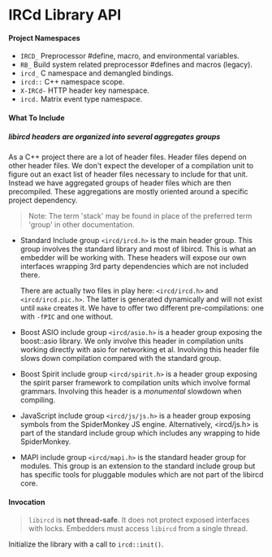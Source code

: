 # IRCd Library API

#### Project Namespaces

* `IRCD_`     Preprocessor #define, macro, and environmental variables.
* `RB_`       Build system related preprocessor #defines and macros (legacy).
* `ircd_`     C namespace and demangled bindings.
* `ircd::`    C++ namespace scope.
* `X-IRCd-`   HTTP header key namespace.
* `ircd.`     Matrix event type namespace.

#### What To Include

##### libircd headers are organized into several aggregates groups

As a C++ project there are a lot of header files. Header files depend on other
header files. We don't expect the developer of a compilation unit to figure out
an exact list of header files necessary to include for that unit. Instead we
have aggregated groups of header files which are then precompiled. These
aggregations are mostly oriented around a specific project dependency.

> Note: The term 'stack' may be found in place of the preferred term 'group'
in other documentation.

- Standard Include group `<ircd/ircd.h>` is the main header group. This group
involves the standard library and most of libircd. This is what an embedder
will be working with. These headers will expose our own interfaces wrapping
3rd party dependencies which are not included there.

	There are actually two files in play here: `<ircd/ircd.h>` and
	`<ircd/ircd.pic.h>`. The latter is generated dynamically and will not
	exist until `make` creates it. We have to offer two different
	pre-compilations: one with `-fPIC` and one without.

- Boost ASIO include group `<ircd/asio.h>` is a header group exposing the
boost::asio library. We only involve this header in compilation units working
directly with asio for networking et al. Involving this header file slows down
compilation compared with the standard group.

- Boost Spirit include group `<ircd/spirit.h>` is a header group exposing the
spirit parser framework to compilation units which involve formal grammars.
Involving this header is a *monumental* slowdown when compiling.

- JavaScript include group `<ircd/js/js.h>` is a header group exposing symbols
from the SpiderMonkey JS engine. Alternatively, <ircd/js.h> is part of the
standard include group which includes any wrapping to hide SpiderMonkey.

- MAPI include group `<ircd/mapi.h>` is the standard header group for modules.
This group is an extension to the standard include group but has specific
tools for pluggable modules which are not part of the libircd core.

#### Invocation

> `libircd` is **not thread-safe**. It does not protect exposed interfaces with
locks. Embedders must access `libircd` from a single thread.

Initialize the library with a call to `ircd::init()`.
